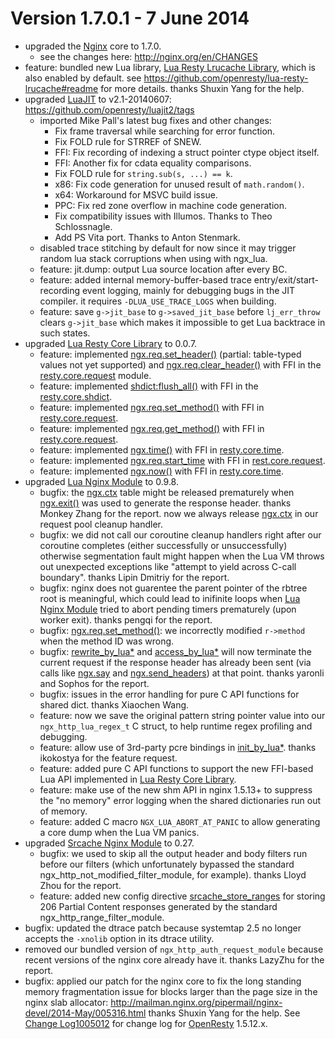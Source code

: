 <!---
    @title         Change Log1007000
    @creator       Yichun Zhang
    @created       2014-06-01 05:53 GMT
    @modifier      Yichun Zhang
    @modifier_link yichun-zhang
    @modified      2014-06-07 20:52 GMT
    @changes       12
--->


#  Version 1.7.0.1 - 7 June 2014
* upgraded the [Nginx](nginx.html) core to 1.7.0.
    * see the changes here: http://nginx.org/en/CHANGES
* feature: bundled new Lua library, [Lua Resty Lrucache Library](lua-resty-lrucache-library.html), which is also enabled by default. see https://github.com/openresty/lua-resty-lrucache#readme for more details. thanks Shuxin Yang for the help.
* upgraded [LuaJIT](luajit.html) to v2.1-20140607: https://github.com/openresty/luajit2/tags
    * imported Mike Pall's latest bug fixes and other changes:
        * Fix frame traversal while searching for error function.
        * Fix FOLD rule for STRREF of SNEW.
        * FFI: Fix recording of indexing a struct pointer ctype object itself.
        * FFI: Another fix for cdata equality comparisons.
        * Fix FOLD rule for `string.sub(s, ...) == k`.
        * x86: Fix code generation for unused result of `math.random()`.
        * x64: Workaround for MSVC build issue.
        * PPC: Fix red zone overflow in machine code generation.
        * Fix compatibility issues with Illumos. Thanks to Theo Schlossnagle.
        * Add PS Vita port. Thanks to Anton Stenmark.
    * disabled trace stitching by default for now since it may trigger random lua stack corruptions when using with ngx_lua.
    * feature: jit.dump: output Lua source location after every BC.
    * feature: added internal memory-buffer-based trace entry/exit/start-recording event logging, mainly for debugging bugs in the JIT compiler. it requires `-DLUA_USE_TRACE_LOGS` when building.
    * feature: save `g->jit_base` to `g->saved_jit_base` before `lj_err_throw` clears `g->jit_base` which makes it impossible to get Lua backtrace in such states.
* upgraded [Lua Resty Core Library](lua-resty-core-library.html) to 0.0.7.
    * feature: implemented [ngx.req.set_header()](https://github.com/openresty/lua-nginx-module/#ngxreqset_header) (partial: table-typed values not yet supported) and [ngx.req.clear_header()](https://github.com/openresty/lua-nginx-module/#ngxreqclear_header) with FFI in the [resty.core.request](https://github.com/openresty/lua-resty-core#restycorerequest) module.
    * feature: implemented [shdict:flush_all()](https://github.com/openresty/lua-nginx-module/#ngxshareddictflush_all) with FFI in the [resty.core.shdict](https://github.com/openresty/lua-resty-core#restycoreshdict).
    * feature: implemented [ngx.req.set_method()](https://github.com/openresty/lua-nginx-module/#ngxreqset_method) with FFI in [resty.core.request](https://github.com/openresty/lua-resty-core#restycorerequest).
    * feature: implemented [ngx.req.get_method()](https://github.com/openresty/lua-nginx-module/#ngxreqget_method) with FFI in [resty.core.request](https://github.com/openresty/lua-resty-core#restycorerequest).
    * feature: implemented [ngx.time()](https://github.com/openresty/lua-nginx-module/#ngxtime) with FFI in [resty.core.time](https://github.com/openresty/lua-resty-core#restycoretime).
    * feature: implemented [ngx.req.start_time](https://github.com/openresty/lua-nginx-module/#ngxreqstart_time) with FFI in [rest.core.request](https://github.com/openresty/lua-resty-core#restycorerequest).
    * feature: implemented [ngx.now()](https://github.com/openresty/lua-nginx-module/#ngxnow) with FFI in [resty.core.time](https://github.com/openresty/lua-resty-core#restycoretime).
* upgraded [Lua Nginx Module](lua-nginx-module.html) to 0.9.8.
    * bugfix: the [ngx.ctx](https://github.com/openresty/lua-nginx-module/#ngxctx) table might be released prematurely when [ngx.exit()](https://github.com/openresty/lua-nginx-module/#ngxexit) was used to generate the response header. thanks Monkey Zhang for the report. now we always release [ngx.ctx](https://github.com/openresty/lua-nginx-module/#ngxctx) in our request pool cleanup handler.
    * bugfix: we did not call our coroutine cleanup handlers right after our coroutine completes (either successfully or unsuccessfully) otherwise segmentation fault might happen when the Lua VM throws out unexpected exceptions like "attempt to yield across C-call boundary". thanks Lipin Dmitriy for the report.
    * bugfix: nginx does not guarentee the parent pointer of the rbtree root is meaningful, which could lead to inifinite loops when [Lua Nginx Module](lua-nginx-module.html) tried to abort pending timers prematurely (upon worker exit). thanks pengqi for the report.
    * bugfix: [ngx.req.set_method()](https://github.com/openresty/lua-nginx-module/#ngxreqset_method): we incorrectly modified `r->method` when the method ID was wrong.
    * bugfix: [rewrite_by_lua*](https://github.com/openresty/lua-nginx-module/#rewrite_by_lua) and [access_by_lua*](https://github.com/openresty/lua-nginx-module/#access_by_lua) will now terminate the current request if the response header has already been sent (via calls like [ngx.say](https://github.com/openresty/lua-nginx-module/#ngxsay) and [ngx.send_headers](https://github.com/openresty/lua-nginx-module/#ngxsend_headers)) at that point. thanks yaronli and Sophos for the report.
    * bugfix: issues in the error handling for pure C API functions for shared dict. thanks Xiaochen Wang.
    * feature: now we save the original pattern string pointer value into our `ngx_http_lua_regex_t` C struct, to help runtime regex profiling and debugging.
    * feature: allow use of 3rd-party pcre bindings in [init_by_lua*](https://github.com/openresty/lua-nginx-module/#init_by_lua). thanks ikokostya for the feature request.
    * feature: added pure C API functions to support the new FFI-based Lua API implemented in [Lua Resty Core Library](lua-resty-core-library.html).
    * feature: make use of the new shm API in nginx 1.5.13+ to suppress the "no memory" error logging when the shared dictionaries run out of memory.
    * feature: added C macro `NGX_LUA_ABORT_AT_PANIC` to allow generating a core dump when the Lua VM panics.
* upgraded [Srcache Nginx Module](srcache-nginx-module.html) to 0.27.
    * bugfix: we used to skip all the output header and body filters run before our filters (which unfortunately bypassed the standard ngx_http_not_modified_filter_module, for example). thanks Lloyd Zhou for the report.
    * feature: added new config directive [srcache_store_ranges](https://github.com/openresty/srcache-nginx-module#srcache_store_ranges) for storing 206 Partial Content responses generated by the standard ngx_http_range_filter_module.
* bugfix: updated the dtrace patch because systemtap 2.5 no longer accepts the `-xnolib` option in its dtrace utility.
* removed our bundled version of `ngx_http_auth_request_module` because recent versions of the nginx core already have it. thanks LazyZhu for the report.
* bugfix: applied our patch for the nginx core to fix the long standing memory fragmentation issue for blocks larger than the page size in the nginx slab allocator: http://mailman.nginx.org/pipermail/nginx-devel/2014-May/005316.html thanks Shuxin Yang for the help.
See [Change Log1005012](change-log-1005012.html) for change log for [OpenResty](openresty.html) 1.5.12.x.
